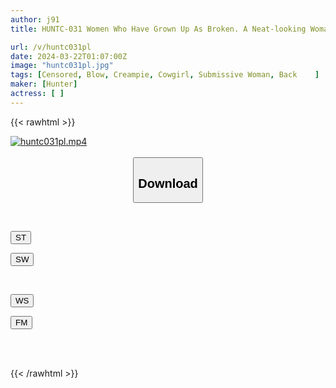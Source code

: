 ```yaml
---
author: j91
title: HUNTC-031 Women Who Have Grown Up As Broken. A Neat-looking Woman Who Was Sexually Bullied In The Past And Has Now Become An Adult Feels Nothing But Perverted Naughtiness.

url: /v/huntc031pl
date: 2024-03-22T01:07:00Z
image: "huntc031pl.jpg"
tags: [Censored, Blow, Creampie, Cowgirl, Submissive Woman, Back	]
maker: [Hunter]
actress: [ ]
---
```



{{< rawhtml >}}

<div class="video" data-videoid="zbaQ6Dl0G0uYZR0">
    <a href="javascript:;">
        <img src="/v/huntc031pl/huntc031pl.jpg" width="WIDTH" height="HEIGHT" alt="huntc031pl.mp4" loading="lazy">
    </a>
</div>

<script type="text/javascript" src="https://j91.asia/asset/on-demand-st.js"></script>

<br>
  <link rel="stylesheet" href="https://j91.asia/asset/bs5.css">
  
  <center>
  <button class="btn btn-primary" type="button" data-bs-toggle="collapse" data-bs-target=".multi-collapse" aria-expanded="false" aria-controls="multiCollapseExample1 multiCollapseExample2"><h2>Download</h2></button></center>
</p>
<div class="row">
  <div class="col">
    <div class="collapse multi-collapse" id="multiCollapseExample1">
      <div class="card card-body">
	      	      <br>
<div class="buttons">  
<p><a href="https://streamtape.to/v/zbaQ6Dl0G0uYZR0" target="_blank"><button class="btn-hover color-3"><i class="fa fa-download"></i> ST</button></a></p>
<p><a href="https://asnwish.com/pey2avjhoukx" target="_blank"><button class="btn-hover color-2"><i class="fa fa-download"></i> SW</button></a></p></div>
    </div>
  </div>
</div>
  <div class="col">
    <div class="collapse multi-collapse" id="multiCollapseExample2">
      <div class="card card-body">
	      <br>
<div class="buttons">
<p><a href="https://wolfstream.tv/sblp62r8nwka"><button class="btn-hover color-9"><i class="fa fa-download"></i> WS</button></a></p>
<p><a href="https://filemoon.sx/d/ak9alygxef0l"><button class="btn-hover color-8"><i class="fa fa-download"></i> FM</button></a></p></div>
<br><br>
      </div>
    </div>
  </div>
</div>

{{< /rawhtml >}}